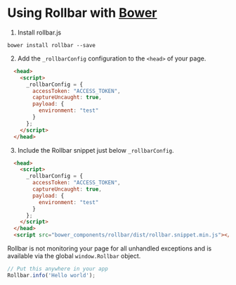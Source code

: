 # Using Rollbar with [Bower](http://bower.io/)

1. Install rollbar.js

```
bower install rollbar --save
```

2. Add the `_rollbarConfig` configuration to the `<head>` of your page.

```html
  <head>
    <script>
      _rollbarConfig = {
        accessToken: "ACCESS_TOKEN",
        captureUncaught: true,
        payload: {
          environment: "test"
        }
      };
    </script>
  </head>
```

3. Include the Rollbar snippet just below `_rollbarConfig`.

```html
  <head>
    <script>
      _rollbarConfig = {
        accessToken: "ACCESS_TOKEN",
        captureUncaught: true,
        payload: {
          environment: "test"
        }
      };
    </script>
  </head>
  <script src="bower_components/rollbar/dist/rollbar.snippet.min.js"></script>
```

Rollbar is not monitoring your page for all unhandled exceptions and is available via the global `window.Rollbar` object.

```js
// Put this anywhere in your app
Rollbar.info('Hello world');
```
